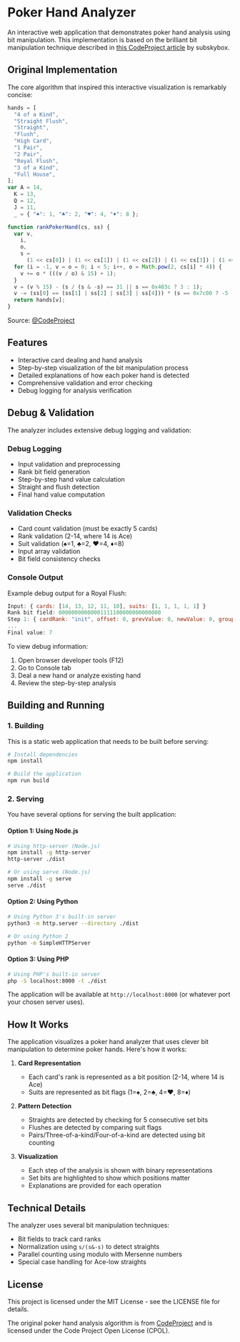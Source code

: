# Poker Hand Analyzer

An interactive web application that demonstrates poker hand analysis using bit manipulation. This implementation is based on the brilliant bit manipulation technique described in [this CodeProject article](https://www.codeproject.com/Articles/569271/A-Poker-hand-analyzer-in-JavaScript-using-bit-math) by subskybox.

## Original Implementation

The core algorithm that inspired this interactive visualization is remarkably concise:

```javascript
hands = [
  "4 of a Kind",
  "Straight Flush",
  "Straight",
  "Flush",
  "High Card",
  "1 Pair",
  "2 Pair",
  "Royal Flush",
  "3 of a Kind",
  "Full House",
];
var A = 14,
  K = 13,
  Q = 12,
  J = 11,
  _ = { "♠": 1, "♣": 2, "♥": 4, "♦": 8 };

function rankPokerHand(cs, ss) {
  var v,
    i,
    o,
    s =
      (1 << cs[0]) | (1 << cs[1]) | (1 << cs[2]) | (1 << cs[3]) | (1 << cs[4]);
  for (i = -1, v = o = 0; i < 5; i++, o = Math.pow(2, cs[i] * 4)) {
    v += o * (((v / o) & 15) + 1);
  }
  v = (v % 15) - (s / (s & -s) == 31 || s == 0x403c ? 3 : 1);
  v -= (ss[0] == (ss[1] | ss[2] | ss[3] | ss[4])) * (s == 0x7c00 ? -5 : 1);
  return hands[v];
}
```

Source: [@CodeProject](https://www.codeproject.com/Articles/569271/A-Poker-hand-analyzer-in-JavaScript-using-bit-math)

## Features

- Interactive card dealing and hand analysis
- Step-by-step visualization of the bit manipulation process
- Detailed explanations of how each poker hand is detected
- Comprehensive validation and error checking
- Debug logging for analysis verification

## Debug & Validation

The analyzer includes extensive debug logging and validation:

### Debug Logging

- Input validation and preprocessing
- Rank bit field generation
- Step-by-step hand value calculation
- Straight and flush detection
- Final hand value computation

### Validation Checks

- Card count validation (must be exactly 5 cards)
- Rank validation (2-14, where 14 is Ace)
- Suit validation (♠=1, ♣=2, ♥=4, ♦=8)
- Input array validation
- Bit field consistency checks

### Console Output

Example debug output for a Royal Flush:

```javascript
Input: { cards: [14, 13, 12, 11, 10], suits: [1, 1, 1, 1, 1] }
Rank bit field: 00000000000001111100000000000000
Step 1: { cardRank: "init", offset: 0, prevValue: 0, newValue: 0, groupCount: 0 }
...
Final value: 7
```

To view debug information:

1. Open browser developer tools (F12)
2. Go to Console tab
3. Deal a new hand or analyze existing hand
4. Review the step-by-step analysis

## Building and Running

### 1. Building

This is a static web application that needs to be built before serving:

```bash
# Install dependencies
npm install

# Build the application
npm run build
```

### 2. Serving

You have several options for serving the built application:

#### Option 1: Using Node.js

```bash
# Using http-server (Node.js)
npm install -g http-server
http-server ./dist

# Or using serve (Node.js)
npm install -g serve
serve ./dist
```

#### Option 2: Using Python

```bash
# Using Python 3's built-in server
python3 -m http.server --directory ./dist

# Or using Python 2
python -m SimpleHTTPServer
```

#### Option 3: Using PHP

```bash
# Using PHP's built-in server
php -S localhost:8000 -t ./dist
```

The application will be available at `http://localhost:8000` (or whatever port your chosen server uses).

## How It Works

The application visualizes a poker hand analyzer that uses clever bit manipulation to determine poker hands. Here's how it works:

1. **Card Representation**

   - Each card's rank is represented as a bit position (2-14, where 14 is Ace)
   - Suits are represented as bit flags (1=♠, 2=♣, 4=♥, 8=♦)

2. **Pattern Detection**

   - Straights are detected by checking for 5 consecutive set bits
   - Flushes are detected by comparing suit flags
   - Pairs/Three-of-a-kind/Four-of-a-kind are detected using bit counting

3. **Visualization**
   - Each step of the analysis is shown with binary representations
   - Set bits are highlighted to show which positions matter
   - Explanations are provided for each operation

## Technical Details

The analyzer uses several bit manipulation techniques:

- Bit fields to track card ranks
- Normalization using `s/(s&-s)` to detect straights
- Parallel counting using modulo with Mersenne numbers
- Special case handling for Ace-low straights

## License

This project is licensed under the MIT License - see the LICENSE file for details.

The original poker hand analysis algorithm is from [CodeProject](https://www.codeproject.com/Articles/569271/A-Poker-hand-analyzer-in-JavaScript-using-bit-math) and is licensed under the Code Project Open License (CPOL).
